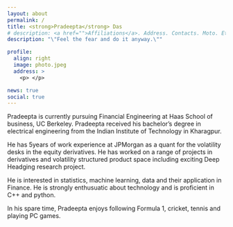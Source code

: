 ```yaml
---
layout: about
permalink: /
title: <strong>Pradeepta</strong> Das
# description: <a href="">Affiliations</a>. Address. Contacts. Moto. Etc.
description: "\"Feel the fear and do it anyway.\""

profile:
  align: right
  image: photo.jpeg
  address: >
    <p> </p> 

news: true
social: true
---
```


<p>Pradeepta is currently pursuing Financial Engineering at Haas School of business, UC Berkeley. Pradeepta received his bachelor’s degree in electrical engineering from the Indian Institute of Technology in Kharagpur.</p>

<p>He has 5years of work experience at JPMorgan as a quant for the volatility desks in the equity derivatives. He has worked on a range of projects in derivatives and volatility structured product space including exciting Deep Headging research project.</p>

<p>He is interested in statistics, machine learning, data and their application in Finance. He is strongly enthusuatic about technology and is proficient in C++ and python.</p>

<p> In his spare time, Pradeepta enjoys following Formula 1, cricket, tennis and playing PC games. </p>